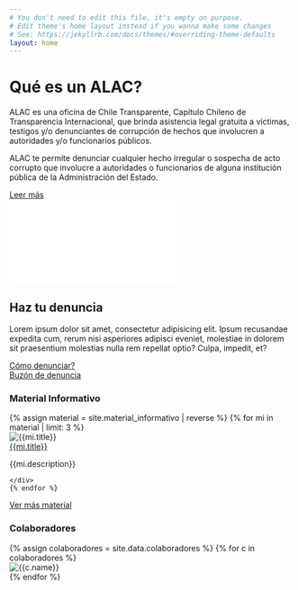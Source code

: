 ```yaml
---
# You don't need to edit this file, it's empty on purpose.
# Edit theme's home layout instead if you wanna make some changes
# See: https://jekyllrb.com/docs/themes/#overriding-theme-defaults
layout: home
---
```

<div id="main-section" class="container-fluid">
  <div class="row">
    <div id="main-content" class="col-md-5 col-md-offset-2">
      <h1>Qué es un ALAC?</h1>
      <p>ALAC es una oficina de Chile Transparente, Capítulo Chileno de Transparencia Internacional, que brinda asistencia legal gratuita a víctimas, testigos y/o denunciantes de corrupción de hechos que involucren a autoridades y/o funcionarios públicos.</p>
      <p>ALAC te permite denunciar cualquier hecho irregular o sospecha de acto corrupto que involucre a autoridades o funcionarios de alguna institución pública de la Administración del Estado.</p>
      <a href="/que-es-un-alac/" class="btn btn-main-section">Leer más</a>
    </div>
    <div class="col-md-5">
      <div class="embed-responsive embed-responsive-16by9">
        <iframe class="embed-responsive-item" src="//www.youtube.com/embed/wNA1jl9Si2k" frameborder="0" allow="autoplay; encrypted-media" allowfullscreen></iframe>
      </div>
    </div>
  </div>
</div>

<div id="denuncialos" class="container-fluid">
  <div class="col-xs-12 col-sm-12 col-md-6 col-md-offset-3 text-center">
    <h2>Haz tu denuncia</h2>
    <p>Lorem ipsum dolor sit amet, consectetur adipisicing elit. Ipsum recusandae expedita cum, rerum nisi asperiores adipisci eveniet, molestiae in dolorem sit praesentium molestias nulla rem repellat optio? Culpa, impedit, et?</p>
  </div>
  <div class="col-xs-6 col-sm-2 col-sm-offset-4 col-md-2 col-md-offset-4 col-lg-2 col-lg-offset-4 text-center">
    <a href="#" class="btn btn-como-denunciar">Cómo denunciar?</a>
  </div>
  <div class="col-xs-6 col-sm-2 col-md-2 col-lg-2 text-center">
    <a href="//buzon.denunciacorrupcion.cl/#/" class="btn btn-denuncia">Buzón de denuncia</a>
  </div>
</div>

<div id="material-informativo-main" class="container text-center">
  <h3>Material Informativo</h3>
  <div class="row">
    {% assign material = site.material_informativo | reverse %}
    {% for mi in material | limit: 3 %}
    <div class="col-xs-12 col-md-4">
      <div class="panel panel-default">
        <div class="panel-heading">
          <img src="{% if mi.img_related %}{{mi.img_related}}{% else %}https://via.placeholder.com/1024x768{% endif %}" alt="{{mi.title}}" class="img-responsive">
        </div>
        <div class="panel-body">
          <a href="{% if mi.categories contains 'video' or mi.categories contains 'archivo' %}{{mi.share_url}}{% else %}{{mi.url}}{% endif %}"{% if mi.categories contains 'video' or mi.categories contains 'archivo' %} target="_blank"{% endif %}>{{mi.title}}</a>
          <p>{{mi.description}}</p>
        </div>
      </div>

    </div>
    {% endfor %}
  </div>
  <div>
    <a href="/material-informativo/" class="btn btn-more-materials">Ver más material</a>
  </div>
</div>

<div id="colaboradores" class="container text-center">
  <h3>Colaboradores</h3>
  <div class="row">
    {% assign colaboradores = site.data.colaboradores %}
    {% for c in colaboradores %}
    <div class="col-xs-6 col-sm-3 col-md-2">
      <img src="{{c.image}}" alt="{{c.name}}" class="img-responsive">
    </div>
    {% endfor %}
  </div>
</div>